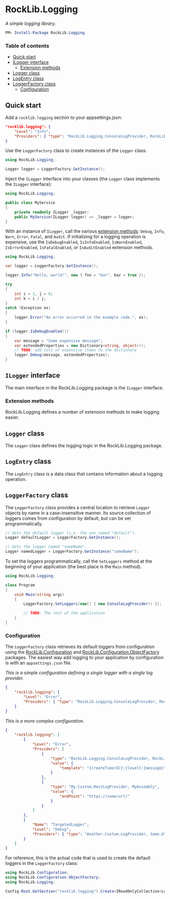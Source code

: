 # RockLib.Logging

*A simple logging library.*

```powershell
PM> Install-Package RockLib.Logging
```

### Table of contents

- [Quick start](#quick-start)
- [ILogger interface](#ilogger-interface)
  - [Extension methods](#extension-methods)
- [Logger class](#logger-class)
- [LogEntry class](#logentry-class)
- [LoggerFactory class](#loggerfactory-class)
  - [Configuration](#configuration)

## Quick start

Add a `rocklib.logging` section to your appsettings.json:

```json
"rocklib.logging": {
    "Level": "Info",
    "Providers": { "type": "RockLib.Logging.ConsoleLogProvider, RockLib.Logging" }
}
```

Use the `LoggerFactory` class to create instances of the `Logger` class:

```c#
using RockLib.Logging;

Logger logger = LoggerFactory.GetInstance();
```

Inject the `ILogger` interface into your classes (the `Logger` class implements the `ILogger` interface):

```c#
using RockLib.Logging;

public class MyService
{
    private readonly ILogger _logger;
    public MyService(ILogger logger) => _logger = logger;
}
```

With an instance of `ILogger`, call the various [extension methods](#extension-methods): `Debug`, `Info`, `Warn`, `Error`, `Fatal`, and `Audit`. If initializing for a logging operation is expensive, use the `IsDebugEnabled`, `IsInfoEnabled`, `IsWarnEnabled`, `IsErrorEnabled`, `IsFatalEnabled`, or `IsAuditEnabled` extension methods.

```c#
using RockLib.Logging;

var logger = LoggerFactory.GetInstance();

logger.Info("Hello, world!", new { foo = "bar", baz = true });

try
{
    int i = 1, j = 0;
    int k = i / j;
}
catch (Exception ex)
{
    logger.Error("An error occurred in the example code.", ex);
}

if (logger.IsDebugEnabled())
{
    var message = "Some expensive message";
    var extendedProperties = new Dictionary<string, object>();
    // TODO: add lots of expensive items to the dictionary
    logger.Debug(message, extendedProperties);
}
```

## `ILogger` interface

The main interface in the RockLib.Logging package is the `ILogger` interface.

### Extension methods

RockLib.Logging defines a number of extension methods to make logging easier.

## `Logger` class

The `Logger` class defines the logging logic in the RockLib.Logging package.

## `LogEntry` class

The `LogEntry` class is a data class that contains information about a logging operation.

## `LoggerFactory` class

The `LoggerFactory` class provides a central location to retrieve `Logger` objects by name in a case-insensitive manner. Its source collection of loggers comes from configuration by default, but can be set programmatically.

```c#
// Gets the default logger (i.e. the one named "default").
Logger defaultLogger = LoggerFactory.GetInstance();

// Gets the logger named "someName".
Logger namedLogger = LoggerFactory.GetInstance("someName");
```

To set the loggers programmatically, call the `SetLoggers` method at the beginning of your application (the best place is the `Main` method).

```c#
using RockLib.Logging;

class Program
{
    void Main(string args)
    {
        LoggerFactory.SetLoggers(new[] { new ConsoleLogProvider() });

        // TODO: The rest of the application
    }
}
```

### Configuration

The `LoggerFactory` class retrieves its default loggers from configuration using the [RockLib.Configuration](https://github.com/RockLib/RockLib.Configuration/tree/develop/RockLib.Configuration) and [RockLib.Configuration.ObjectFactory](https://github.com/RockLib/RockLib.Configuration/tree/develop/RockLib.Configuration.ObjectFactory) packages. The easiest way add logging to your application by configuration is with an `appsettings.json` file.

*This is a simple configuration defining a single logger with a single log provider.*

```json
{
    "rocklib.logging": {
        "Level": "Error",
        "Providers": { "type": "RockLib.Logging.ConsoleLogProvider, RockLib.Logging" }
    }
}
```

*This is a more complex configuration.*

```json
{
    "rocklib.logging": [
        {
            "Level": "Error",
            "Providers": [
                {
                    "type": "RockLib.Logging.ConsoleLogProvider, RockLib.Logging",
                    "value": {
                        "template": "{createTime(O)}:{level}:{message}"
                    }
                },
                {
                    "type": "My.Custom.RestLogProvider, MyAssembly",
                    "value": {
                        "endPoint": "https://some/url/"
                    }
                }
            ]
        },
        {
            "Name": "TargetedLogger",
            "Level": "Debug",
            "Providers": { "type": "Another.Custom.LogProvider, Some.Other.Assembly" }
        }
    ]
}
```

For reference, this is the actual code that is used to create the default loggers in the `LoggerFactory` class:

```c#
using RockLib.Configuration;
using RockLib.Configuration.ObjectFactory;
using RockLib.Logging;

Config.Root.GetSection("rocklib.logging").Create<IReadOnlyCollection<Logger>>()
```